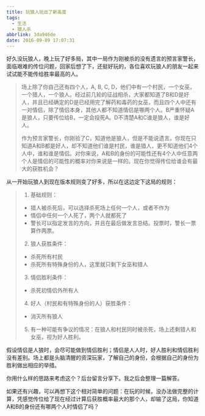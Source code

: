 ```yaml
---
title: 玩狼人玩出了新高度
tags:
  - 生活
  - 狼人杀
abbrlink: 3da946de
date: 2016-09-09 17:07:31
---
```

好久没玩狼人，晚上玩了好多局，其中一局作为刚被杀的没有遗言的预言家警长，面临艰难的传位问题，回家后想了下，还挺好玩的，各位喜欢玩狼人的朋友一起来试试能不能传给胜率最高的人。

<!-- more -->

> 场上除了你自己还有四个人，A, B, C, D，他们中有一个村民，一个女巫，一个猎人，一个狼人。经过前几轮的征战相杀，大家都知道了B和D是好人，并且已经确定的D是已经用完了解药和毒药的女巫，而且四个人中还有一对情侣，除了情侣本身，其他人都不知道情侣是哪两个人。B严重怀疑A是狼人，只要传位给B，一定会投死A。D不清楚A和C谁是狼人，谁是好人。
>
> 作为预言家警长，你刚验了C，知道他是狼人，但是不能说遗言。你现在只知道A和B都是好人，却不知道他们谁是村民，谁是猎人，更不知道他们4个人中，谁和谁是情侣。对你来说，A和B的身份的可能性还有4个人中任意两个人是情侣的可能性的概率对你来说是一样的。现在你觉得传位给谁会有最大的获胜机会？

从一开始玩狼人到现在版本规则变了好多，所以在这边定下这局的规则：
> 1. 基础规则：
> 	- 猎人被杀死后，可以选择杀死场上任何一个人，或者不作为
> 	- 情侣中任何一个人死了，两个人就都死了 &nbsp;
> 	- 警长可以指定发言的方向，并且在最后做发言总结。投票时，警长一票算作两票。
> 2. 狼人获胜条件：
> 	- 杀死所有村民
> 	- 杀死所有特殊身份的人，这里就只剩下女巫和猎人
> 3. 情侣胜利条件：
> 	- 杀死初情侣外所有人
> 4. 好人（村民和有特殊身份的人）获胜条件：
> 	- 消灭所有狼人
> 5. 有一种可能有争议的情况：在狼人和村民同时被杀死，场上还剩猎人和女巫，视为好人胜利。

假设情侣是人狼时，会尽可能做到情侣胜利；情侣是人人时，好人胜利和情侣胜利没有差别。场上都是头脑清醒的资深玩家，了解自己的身份，会根据自己的身份为胜利做出相应的举措。

你用什么样的思路来考虑这个？后台留言分享下。我之后会整理一篇解答。

如果还有兴趣，可以再想下这个相对简单的问题：在玩的时候，没办法做完整的计算，凭感觉传位给了现在经过计算后获胜概率最大的那个人，却输了这局，你知道A和B的身份还有哪两个人时情侣了吗？
